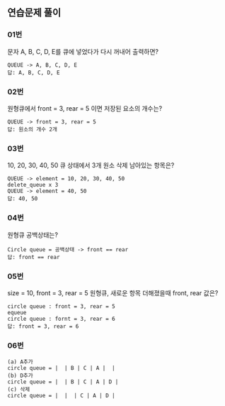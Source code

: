 ## 연습문제 풀이

### 01번
문자 A, B, C, D, E를 큐에 넣었다가 다시 꺼내어 출력하면?
```
QUEUE -> A, B, C, D, E
답: A, B, C, D, E
```

### 02번
원형큐에서 front = 3, rear = 5 이면 저장된 요소의 개수는?
```
QUEUE -> front = 3, rear = 5
답: 원소의 개수 2개
```

### 03번
10, 20, 30, 40, 50 큐 상태에서 3개 원소 삭제 남아있는 항목은?
```
QUEUE -> element = 10, 20, 30, 40, 50
delete_queue x 3
QUEUE -> element = 40, 50
답: 40, 50
```

### 04번
원형큐 공백상태는?
```
Circle queue = 공백상태 -> front == rear
답: front == rear
```

### 05번
size = 10, front = 3, rear = 5 원형큐, 새로운 항목 더해졌을때 front, rear 값은?
```
circle queue : front = 3, rear = 5
equeue
circle queue : fornt = 3, rear = 6
답: front = 3, rear = 6
```

### 06번
```
(a) A추가
circle queue = |  | B | C | A |  |
(b) D추가
circle queue = |  | B | C | A | D |
(c) 삭제
circle queue = |  |  | C | A | D |
```

